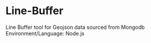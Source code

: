 # Line-Buffer
Line Buffer tool for Geojson data sourced from Mongodb
Environment/Language: Node.js

